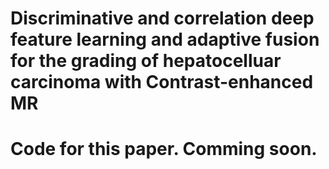 # Discriminative and correlation deep feature learning and adaptive fusion for the grading of hepatocelluar carcinoma with Contrast-enhanced MR 
# Code for this paper. Comming soon.
